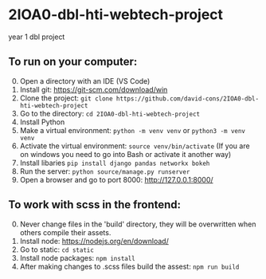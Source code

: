 # 2IOA0-dbl-hti-webtech-project
year 1 dbl project

## To run on your computer:
0. Open a directory with an IDE (VS Code)
1. Install git: https://git-scm.com/download/win
2. Clone the project: `git clone https://github.com/david-cons/2IOA0-dbl-hti-webtech-project`
3. Go to the directory: `cd 2IOA0-dbl-hti-webtech-project`
4. Install Python
5. Make a virtual environment: `python -m venv venv` or `python3 -m venv venv`
6. Activate the virtual environment: `source venv/bin/activate` (If you are on windows you need to go into Bash or activate it another way)
5. Install libaries `pip install django pandas networkx bokeh`
6. Run the server: `python source/manage.py runserver`
7. Open a browser and go to port 8000: http://127.0.0.1:8000/

## To work with scss in the frontend:
0. Never change files in the 'build' directory, they will be overwritten when others compile their assets.
1. Install node: https://nodejs.org/en/download/
2. Go to static: `cd static`
3. Install node packages: `npm install`
4. After making changes to .scss files build the assest: `npm run build`
